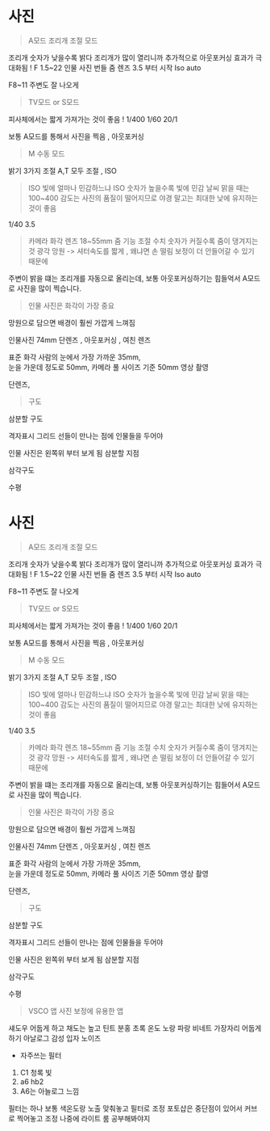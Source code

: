 # 사진

> A모드 조리개  조절 모드

조리개 숫자가 낮을수록 밝다 조리개가 많이 열리니까 
추가적으로 아웃포커싱 효과가 극대화됨 !
F 1.5~22 
인물 사진 
번들 줌 렌즈 3.5 부터 시작
Iso auto

F8~11 
주변도 잘 나오게 

> TV모드 or S모드 

피사체에서는 짧게 가져가는 것이 좋음 !
1/400 
1/60 
20/1 

보통 A모드를 통해서 사진을 찍음 , 
아웃포커싱 

> M 수동 모드 

밝기 3가지 조절 
A,T 모두 조절 , ISO

> ISO
빛에 얼마나 민감하느냐 
ISO 숫자가 높을수록 빛에 민감 
날씨 맑을 때는 100~400
감도는 사진의 품질이 떨어지므로 
야경 말고는 최대한 낮에 유지하는 것이 좋음 

1/40 3.5


> 카메라 화각 
렌즈 18~55mm
줌 기능 조절 수치 
숫자가 커질수록 줌이 댕겨지는 것 
광각
망원 -> 셔터속도를 짧게  , 왜냐면 손 떨림 보정이 더 안들어갈 수 있기 때문에 


주변이 밝을 떄는 조리개를 자동으로 올리는데, 보통 아웃포커싱하기는 힘들억서 A모드로 사진을 많이 찍습니다. 
 
> 인물 사진은 화각이 가장 중요 


망원으로 담으면 배경이 훨씬 가깝게 느껴짐 

인물사진
74mm 단렌즈 , 아웃포커싱 , 여친 렌즈 

표준 화각 
사람의 눈에서 가장 가까운 
35mm,  
눈을 가운데 정도로 
50mm,  카메라 풀 사이즈 기준 
50mm 영상 촬영 

단렌즈, 

> 구도 

삼분할 구도 

격자표시 그리드 
선들이 만나는 점에 인물들을 두어야 

인물 사진은 
왼쪽위 부터 보게 됨 
삼분할 지점 


삼각구도 

수평 
# 사진
> A모드 조리개  조절 모드

조리개 숫자가 낮을수록 밝다 조리개가 많이 열리니까 
추가적으로 아웃포커싱 효과가 극대화됨 !
F 1.5~22 
인물 사진 
번들 줌 렌즈 3.5 부터 시작
Iso auto

F8~11 
주변도 잘 나오게 

> TV모드 or S모드 

피사체에서는 짧게 가져가는 것이 좋음 !
1/400 
1/60 
20/1 

보통 A모드를 통해서 사진을 찍음 , 
아웃포커싱 

> M 수동 모드 

밝기 3가지 조절 
A,T 모두 조절 , ISO

> ISO
빛에 얼마나 민감하느냐 
ISO 숫자가 높을수록 빛에 민감 
날씨 맑을 때는 100~400
감도는 사진의 품질이 떨어지므로 
야경 말고는 최대한 낮에 유지하는 것이 좋음 

1/40 3.5


> 카메라 화각 
렌즈 18~55mm
줌 기능 조절 수치 
숫자가 커질수록 줌이 댕겨지는 것 
광각
망원 -> 셔터속도를 짧게  , 왜냐면 손 떨림 보정이 더 안들어갈 수 있기 때문에 


주변이 밝을 떄는 조리개를 자동으로 올리는데, 보통 아웃포커싱하기는 힘들어서 A모드로 사진을 많이 찍습니다. 
 
> 인물 사진은 화각이 가장 중요 


망원으로 담으면 배경이 훨씬 가깝게 느껴짐 

인물사진
74mm 단렌즈 , 아웃포커싱 , 여친 렌즈 

표준 화각 
사람의 눈에서 가장 가까운 
35mm,  
눈을 가운데 정도로 
50mm,  카메라 풀 사이즈 기준 
50mm 영상 촬영 

단렌즈, 

> 구도 

삼분할 구도 

격자표시 그리드 
선들이 만나는 점에 인물들을 두어야 

인물 사진은 
왼쪽위 부터 보게 됨 
삼분할 지점 


삼각구도 

수평 

> VSCO 앱 사진 보정에 유용한 앱  

섀도우 어둡게 하고 채도는 높고
틴트 분홍 초록 
온도 노랑 파랑
비네트 가장자리 어둡게 하기 아날로그 감성
입자 노이즈

* 자주쓰는 필터

1. C1 청록 빛  
1. a6 hb2  
1. A6는 아늘로그 느낌

필터는 하나
보통 색온도랑 노출 맞춰놓고 필터로 조정
포토샵은 중단점이 있어서 커브로 찍어놓고 조정 
나중에 라이트 룸 공부해봐야지 
